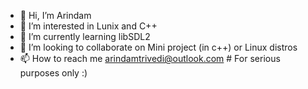 - 👋 Hi, I’m Arindam
- 👀 I’m interested in Lunix and C++
- 🌱 I’m currently learning libSDL2
- 💞️ I’m looking to collaborate on Mini project (in c++) or Linux distros
- 📫 How to reach me arindamtrivedi@outlook.com # For serious purposes only :)

<!---
adi1775/adi1775 is a ✨ special ✨ repository because its `README.md` (this file) appears on your GitHub profile.
You can click the Preview link to take a look at your changes.
--->
